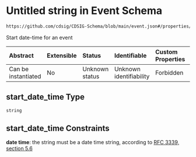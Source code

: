 # Untitled string in Event Schema

```txt
https://github.com/cdsig/CDSIG-Schema/blob/main/event.json#/properties/start_date_time
```

Start date-time for an event

| Abstract            | Extensible | Status         | Identifiable            | Custom Properties | Additional Properties | Access Restrictions | Defined In                                                            |
| :------------------ | :--------- | :------------- | :---------------------- | :---------------- | :-------------------- | :------------------ | :-------------------------------------------------------------------- |
| Can be instantiated | No         | Unknown status | Unknown identifiability | Forbidden         | Allowed               | none                | [event.schema.json*](../out/event.schema.json "open original schema") |

## start_date_time Type

`string`

## start_date_time Constraints

**date time**: the string must be a date time string, according to [RFC 3339, section 5.6](https://tools.ietf.org/html/rfc3339 "check the specification")
